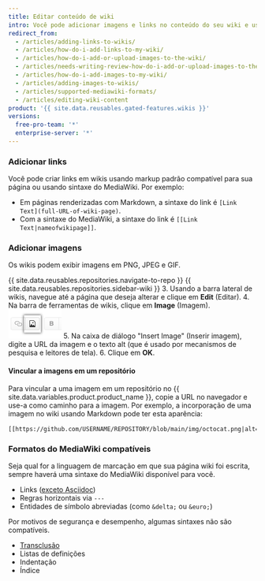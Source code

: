 ```yaml
---
title: Editar conteúdo de wiki
intro: Você pode adicionar imagens e links no conteúdo do seu wiki e usar alguns formatos do MediaWiki compatíveis.
redirect_from:
  - /articles/adding-links-to-wikis/
  - /articles/how-do-i-add-links-to-my-wiki/
  - /articles/how-do-i-add-or-upload-images-to-the-wiki/
  - /articles/needs-writing-review-how-do-i-add-or-upload-images-to-the-wiki/
  - /articles/how-do-i-add-images-to-my-wiki/
  - /articles/adding-images-to-wikis/
  - /articles/supported-mediawiki-formats/
  - /articles/editing-wiki-content
product: '{{ site.data.reusables.gated-features.wikis }}'
versions:
  free-pro-team: '*'
  enterprise-server: '*'
---
```


### Adicionar links

Você pode criar links em wikis usando markup padrão compatível para sua página ou usando sintaxe do MediaWiki. Por exemplo:

- Em páginas renderizadas com Markdown, a sintaxe do link é `[Link Text](full-URL-of-wiki-page)`.
- Com a sintaxe do MediaWiki, a sintaxe do link é `[[Link Text|nameofwikipage]]`.

### Adicionar imagens

Os wikis podem exibir imagens em PNG, JPEG e GIF.

{{ site.data.reusables.repositories.navigate-to-repo }}
{{ site.data.reusables.repositories.sidebar-wiki }}
3. Usando a barra lateral de wikis, navegue até a página que deseja alterar e clique em **Edit** (Editar).
4. Na barra de ferramentas de wikis, clique em **Image** (Imagem). ![Imagem do botão Wiki Add (Adição de wiki)](/assets/images/help/wiki/wiki_add_image.png)
5. Na caixa de diálogo "Insert Image" (Inserir imagem), digite a URL da imagem e o texto alt (que é usado por mecanismos de pesquisa e leitores de tela).
6. Clique em **OK**.

#### Vincular a imagens em um repositório

Para vincular a uma imagem em um repositório no {{ site.data.variables.product.product_name }}, copie a URL no navegador e use-a como caminho para a imagem. Por exemplo, a incorporação de uma imagem no wiki usando Markdown pode ter esta aparência:

    [[https://github.com/USERNAME/REPOSITORY/blob/main/img/octocat.png|alt=octocat]]

### Formatos do MediaWiki compatíveis

Seja qual for a linguagem de marcação em que sua página wiki foi escrita, sempre haverá uma sintaxe do MediaWiki disponível para você.
- Links ([exceto Asciidoc](https://github.com/gollum/gollum/commit/d1cf698b456cd6a35a54c6a8e7b41d3068acec3b))
- Regras horizontais via `---`
- Entidades de símbolo abreviadas (como `&delta;` ou `&euro;`)

Por motivos de segurança e desempenho, algumas sintaxes não são compatíveis.
- [Transclusão](https://www.mediawiki.org/wiki/Transclusion)
- Listas de definições
- Indentação
- Índice
